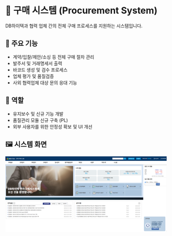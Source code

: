 # 🛒 구매 시스템 (Procurement System)

DB하이텍과 협력 업체 간의 전체 구매 프로세스를 지원하는 시스템입니다.

## 🔹 주요 기능
- 계약/입찰/제안/소싱 등 전체 구매 절차 관리
- 발주서 및 거래명세서 출력
- 바코드 생성 및 검수 프로세스
- 업체 평가 및 품질검증
- 사외 협력업체 대상 문의 응대 기능

## 💼 역할
- 유지보수 및 신규 기능 개발
- 품질관리 모듈 신규 구축 (PL)
- 외부 사용자를 위한 안정성 확보 및 UI 개선

## 🖼️ 시스템 화면
![구매 시스템 캡처](./picture/hpis_main.png)
